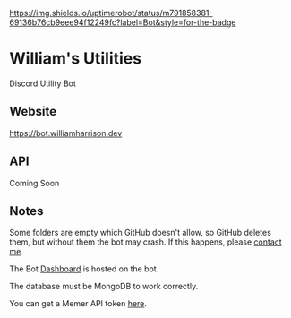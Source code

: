 https://img.shields.io/uptimerobot/status/m791858381-69136b76cb9eee94f12249fc?label=Bot&style=for-the-badge

# William's Utilities
Discord Utility Bot

## Website
https://bot.williamharrison.dev

## API
Coming Soon

## Notes
Some folders are empty which GitHub doesn't allow, so GitHub deletes them, but without them the bot may crash.
If this happens, please [contact me](mailto:william@williamharrison.dev).

The Bot [Dashboard](https://bot.williamharrison.dev) is hosted on the bot.

The database must be MongoDB to work correctly.

You can get a Memer API token [here](https://memer-api.js.org/).
